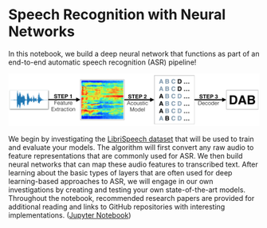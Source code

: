 [//]: # (Image References)

[image1]: ./images/pipeline.png "ASR Pipeline"

# Speech Recognition with Neural Networks


In this notebook, we build a deep neural network that functions as part of an end-to-end automatic speech recognition (ASR) pipeline!  

![ASR Pipeline][image1]

We begin by investigating the [LibriSpeech dataset](http://www.openslr.org/12/) that will be used to train and evaluate your models. The algorithm will first convert any raw audio to feature representations that are commonly used for ASR. We then build neural networks that can map these audio features to transcribed text. After learning about the basic types of layers that are often used for deep learning-based approaches to ASR, we will engage in our own investigations by creating and testing your own state-of-the-art models. Throughout the notebook, recommended research papers are provided for additional reading and links to GitHub repositories with interesting implementations.
([Jupyter Notebook](https://nbviewer.jupyter.org/github/vgkortsas/Online_courses/blob/master/Udacity_Natural_Language_Processing_Nanodegree/Speech_Recognition_with_Neural_Networks/Speech_Recognition_with_Neural_Networks.ipynb))


